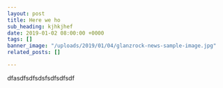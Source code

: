 ```yaml
---
layout: post
title: Here we ho
sub_heading: kjhkjhef
date: 2019-01-02 08:00:00 +0000
tags: []
banner_image: "/uploads/2019/01/04/glanzrock-news-sample-image.jpg"
related_posts: []

---
```

dfasdfsdfsdsfsdfsdfsdf